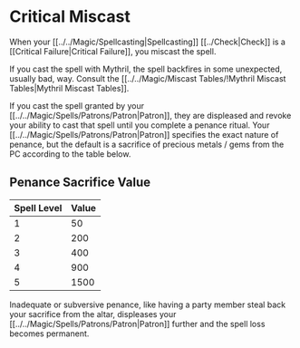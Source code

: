 # Critical Miscast

When your [[../../Magic/Spellcasting|Spellcasting]] [[../Check|Check]] is a [[Critical Failure\|Critical Failure]], you miscast the spell. 

If you cast the spell with Mythril, the spell backfires in some unexpected, usually bad, way. 
	Consult the [[../../Magic/Miscast Tables/!Mythril Miscast Tables|Mythril Miscast Tables]].

If you cast the spell granted by your [[../../Magic/Spells/Patrons/Patron|Patron]], they are displeased and revoke your ability to cast that spell until you complete a penance ritual. Your [[../../Magic/Spells/Patrons/Patron|Patron]] specifies the exact nature of penance, but the default is a sacrifice of precious metals / gems from the PC according to the table below. 
## Penance Sacrifice Value

| Spell Level | Value |
| ----------- | ----- |
| 1           | 50    |
| 2           | 200   |
| 3           | 400   |
| 4           | 900   |
| 5           | 1500  |

Inadequate or subversive penance, like having a party member steal back your sacrifice from the altar, displeases your [[../../Magic/Spells/Patrons/Patron|Patron]] further and the spell loss becomes permanent.